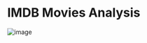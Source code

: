 # IMDB Movies Analysis
![image](https://github.com/user-attachments/assets/df195573-cbe0-4f39-b059-4caa9aadcd3b)

